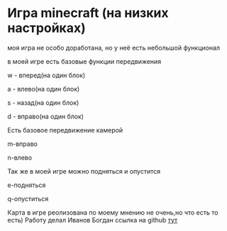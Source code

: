 # Игра minecraft (на низких настройках)
моя игра не особо доработана, 
но у неё есть небольшой функционал


в моей игре есть базовые функции передвижения

w - вперед(на один блок)

a - влево(на один блок)

s - назад(на один блок)

d - вправо(на один блок)

[](https://github.com/bogomdan/my-minecraft/blob/main/videos/1.mp4rgu)

Есть базовое передвижение камерой

m-вправо

n-влево

[](https://github.com/bogomdan/my-minecraft/blob/main/videos/2.mp4)

Так же в моей игре можно подняться и опустится

e-подняться

q-опуститься
 
[](https://github.com/bogomdan/my-minecraft/blob/main/videos/3.mp4)

Карта в игре реолизована по моему мнению не очень,но что есть то есть)
[](https://github.com/bogomdan/my-minecraft/blob/main/skrin/4.png)
Работу делал Иванов Богдан ссылка на github [тут](https://github.com/bogomdan)
